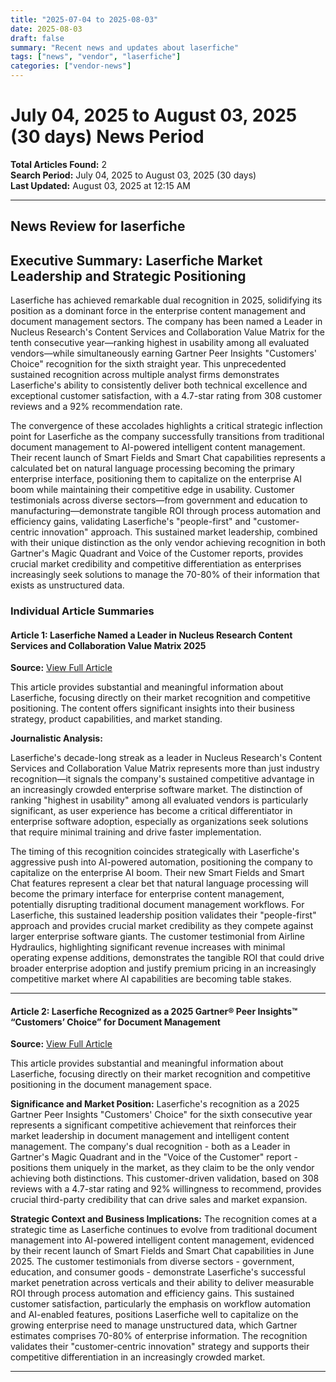 ```yaml
---
title: "2025-07-04 to 2025-08-03"
date: 2025-08-03
draft: false
summary: "Recent news and updates about laserfiche"
tags: ["news", "vendor", "laserfiche"]
categories: ["vendor-news"]
---
```


# July 04, 2025 to August 03, 2025 (30 days) News Period 

**Total Articles Found:** 2  
**Search Period:** July 04, 2025 to August 03, 2025 (30 days)  
**Last Updated:** August 03, 2025 at 12:15 AM

---

## News Review for laserfiche

## Executive Summary: Laserfiche Market Leadership and Strategic Positioning

Laserfiche has achieved remarkable dual recognition in 2025, solidifying its position as a dominant force in the enterprise content management and document management sectors. The company has been named a Leader in Nucleus Research's Content Services and Collaboration Value Matrix for the tenth consecutive year—ranking highest in usability among all evaluated vendors—while simultaneously earning Gartner Peer Insights "Customers' Choice" recognition for the sixth straight year. This unprecedented sustained recognition across multiple analyst firms demonstrates Laserfiche's ability to consistently deliver both technical excellence and exceptional customer satisfaction, with a 4.7-star rating from 308 customer reviews and a 92% recommendation rate.

The convergence of these accolades highlights a critical strategic inflection point for Laserfiche as the company successfully transitions from traditional document management to AI-powered intelligent content management. Their recent launch of Smart Fields and Smart Chat capabilities represents a calculated bet on natural language processing becoming the primary enterprise interface, positioning them to capitalize on the enterprise AI boom while maintaining their competitive edge in usability. Customer testimonials across diverse sectors—from government and education to manufacturing—demonstrate tangible ROI through process automation and efficiency gains, validating Laserfiche's "people-first" and "customer-centric innovation" approach. This sustained market leadership, combined with their unique distinction as the only vendor achieving recognition in both Gartner's Magic Quadrant and Voice of the Customer reports, provides crucial market credibility and competitive differentiation as enterprises increasingly seek solutions to manage the 70-80% of their information that exists as unstructured data.

### Individual Article Summaries

#### Article 1: Laserfiche Named a Leader in Nucleus Research Content Services and Collaboration Value Matrix 2025

**Source:** [View Full Article](https://financialpost.com/pmn/business-wire-news-releases-pmn/laserfiche-named-a-leader-in-nucleus-research-content-services-and-collaboration-value-matrix-2025)

This article provides substantial and meaningful information about Laserfiche, focusing directly on their market recognition and competitive positioning. The content offers significant insights into their business strategy, product capabilities, and market standing.

**Journalistic Analysis:**

Laserfiche's decade-long streak as a leader in Nucleus Research's Content Services and Collaboration Value Matrix represents more than just industry recognition—it signals the company's sustained competitive advantage in an increasingly crowded enterprise software market. The distinction of ranking "highest in usability" among all evaluated vendors is particularly significant, as user experience has become a critical differentiator in enterprise software adoption, especially as organizations seek solutions that require minimal training and drive faster implementation.

The timing of this recognition coincides strategically with Laserfiche's aggressive push into AI-powered automation, positioning the company to capitalize on the enterprise AI boom. Their new Smart Fields and Smart Chat features represent a clear bet that natural language processing will become the primary interface for enterprise content management, potentially disrupting traditional document management workflows. For Laserfiche, this sustained leadership position validates their "people-first" approach and provides crucial market credibility as they compete against larger enterprise software giants. The customer testimonial from Airline Hydraulics, highlighting significant revenue increases with minimal operating expense additions, demonstrates the tangible ROI that could drive broader enterprise adoption and justify premium pricing in an increasingly competitive market where AI capabilities are becoming table stakes.

---

#### Article 2: Laserfiche Recognized as a 2025 Gartner® Peer Insights™ “Customers’ Choice” for Document Management

**Source:** [View Full Article](https://financialpost.com/pmn/business-wire-news-releases-pmn/laserfiche-recognized-as-a-2025-gartner-peer-insights-customers-choice-for-document-management)

This article provides substantial and meaningful information about Laserfiche, focusing directly on their market recognition and competitive positioning in the document management space.

**Significance and Market Position:**
Laserfiche's recognition as a 2025 Gartner Peer Insights "Customers' Choice" for the sixth consecutive year represents a significant competitive achievement that reinforces their market leadership in document management and intelligent content management. The company's dual recognition - both as a Leader in Gartner's Magic Quadrant and in the "Voice of the Customer" report - positions them uniquely in the market, as they claim to be the only vendor achieving both distinctions. This customer-driven validation, based on 308 reviews with a 4.7-star rating and 92% willingness to recommend, provides crucial third-party credibility that can drive sales and market expansion.

**Strategic Context and Business Implications:**
The recognition comes at a strategic time as Laserfiche continues to evolve from traditional document management into AI-powered intelligent content management, evidenced by their recent launch of Smart Fields and Smart Chat capabilities in June 2025. The customer testimonials from diverse sectors - government, education, and consumer goods - demonstrate Laserfiche's successful market penetration across verticals and their ability to deliver measurable ROI through process automation and efficiency gains. This sustained customer satisfaction, particularly the emphasis on workflow automation and AI-enabled features, positions Laserfiche well to capitalize on the growing enterprise need to manage unstructured data, which Gartner estimates comprises 70-80% of enterprise information. The recognition validates their "customer-centric innovation" strategy and supports their competitive differentiation in an increasingly crowded market.



---

